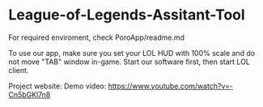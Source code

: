 # League-of-Legends-Assitant-Tool
 
For required enviroment, check PoroApp/readme.md

To use our app, make sure you set your LOL HUD with 100% scale and do not move "TAB" window in-game.
Start our software first, then start LOL client.

Project website: 
Demo video: https://www.youtube.com/watch?v=-Cn5bGKl7n8
